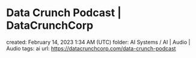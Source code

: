 # Data Crunch Podcast | DataCrunchCorp

created: February 14, 2023 1:34 AM (UTC)
folder: AI Systems / AI | Audio | Audio
tags: ai
url: https://datacrunchcorp.com/data-crunch-podcast